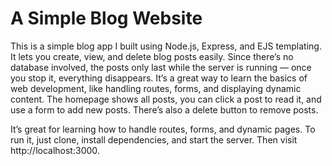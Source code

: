 # A Simple Blog Website
This is a simple blog app I built using Node.js, Express, and EJS templating. It lets you create, view, and delete blog posts easily. Since there’s no database involved, the posts only last while the server is running — once you stop it, everything disappears. It’s a great way to learn the basics of web development, like handling routes, forms, and displaying dynamic content.
The homepage shows all posts, you can click a post to read it, and use a form to add new posts. There’s also a delete button to remove posts.

It’s great for learning how to handle routes, forms, and dynamic pages. To run it, just clone, install dependencies, and start the server. Then visit http://localhost:3000.
